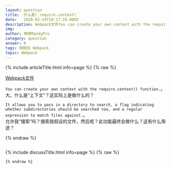 ```yaml
---
layout: question
title:  什么是\`require.context\`
date:   2020-03-24T10:17:29.000Z
description: Webpack文件You can create your own context with the require.context() functio...
img: 
author: 神奇MandyPro
category: question
answer: 0
tags: 网络包 Webpack
topic: Webpack
---
```

<div class="article-root">
  <div class="article">
    {% include articleTitle.html info=page %}
    {% raw %}
    <div class="article-content"><p><a href="https://webpack.js.org/guides/dependency-management/" rel="noreferrer"><font style="vertical-align: inherit;"><font style="vertical-align: inherit;">Webpack文件</font></font></a></p>

<p><code>You can create your own context with the require.context() function.</code><font style="vertical-align: inherit;"><font style="vertical-align: inherit;">。</font></font><br><font style="vertical-align: inherit;"><font style="vertical-align: inherit;">
大。</font><font style="vertical-align: inherit;">什么是“上下文”？</font><font style="vertical-align: inherit;">这实际上是做什么的？</font></font></p>

<p><code>It allows you to pass in a directory to search, a flag indicating whether subdirectories should be searched too, and a regular expression to match files against.</code><font style="vertical-align: inherit;"><font style="vertical-align: inherit;">。</font></font><br><font style="vertical-align: inherit;"><font style="vertical-align: inherit;">
允许我“搜索”吗？</font><font style="vertical-align: inherit;">搜索我假设的文件，然后呢？</font><font style="vertical-align: inherit;">此功能最终会做什么？</font><font style="vertical-align: inherit;">这有什么用途？</font></font></p></div>
    {% endraw %}
  </div>
  <p style="height: 0;width:0;overflow: hidden;"> 第3637篇《什么是`require.context`》来自Winter(https://github.com/aiyld/aiyld.github.io)的站点</p>
  <div class="discuss-wrapper">
    {% include discussTitle.html info=page %}
    {% raw %}
    
    {% endraw %}
  </div>
<div>
